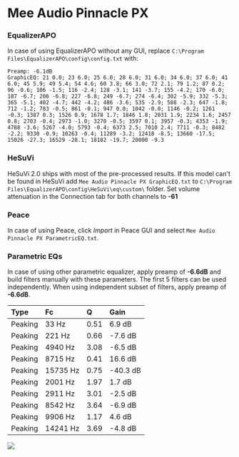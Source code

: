 # Mee Audio Pinnacle PX

### EqualizerAPO
In case of using EqualizerAPO without any GUI, replace `C:\Program Files\EqualizerAPO\config\config.txt`
with:
```
Preamp: -6.1dB
GraphicEQ: 21 0.0; 23 6.0; 25 6.0; 28 6.0; 31 6.0; 34 6.0; 37 6.0; 41 6.0; 45 5.9; 49 5.4; 54 4.6; 60 3.8; 66 3.0; 72 2.1; 79 1.2; 87 0.2; 96 -0.6; 106 -1.5; 116 -2.4; 128 -3.1; 141 -3.7; 155 -4.2; 170 -6.0; 187 -6.7; 206 -6.8; 227 -6.8; 249 -6.7; 274 -6.4; 302 -5.9; 332 -5.3; 365 -5.1; 402 -4.7; 442 -4.2; 486 -3.6; 535 -2.9; 588 -2.3; 647 -1.8; 712 -1.2; 783 -0.5; 861 -0.1; 947 0.0; 1042 -0.0; 1146 -0.2; 1261 -0.3; 1387 0.3; 1526 0.9; 1678 1.7; 1846 1.8; 2031 1.9; 2234 1.6; 2457 0.8; 2703 -0.4; 2973 -1.0; 3270 -0.5; 3597 0.1; 3957 -0.3; 4353 -1.9; 4788 -3.6; 5267 -4.0; 5793 -0.4; 6373 2.5; 7010 2.4; 7711 -0.3; 8482 -2.2; 9330 -0.9; 10263 -0.4; 11289 -3.2; 12418 -8.5; 13660 -17.5; 15026 -27.3; 16529 -28.1; 18182 -19.7; 20000 -9.3
```

### HeSuVi
HeSuVi 2.0 ships with most of the pre-processed results. If this model can't be found in HeSuVi add
`Mee Audio Pinnacle PX GraphicEQ.txt` to `C:\Program Files\EqualizerAPO\config\HeSuVi\eq\custom\` folder.
Set volume attenuation in the Connection tab for both channels to **-61**

### Peace
In case of using Peace, click *Import* in Peace GUI and select `Mee Audio Pinnacle PX ParametricEQ.txt`.

### Parametric EQs
In case of using other parametric equalizer, apply preamp of **-6.6dB** and build filters manually
with these parameters. The first 5 filters can be used independently.
When using independent subset of filters, apply preamp of **-6.6dB**.

| Type    | Fc       |    Q | Gain     |
|:--------|:---------|:-----|:---------|
| Peaking | 33 Hz    | 0.51 | 6.9 dB   |
| Peaking | 221 Hz   | 0.66 | -7.6 dB  |
| Peaking | 4940 Hz  | 3.08 | -6.5 dB  |
| Peaking | 8715 Hz  | 0.41 | 16.6 dB  |
| Peaking | 15735 Hz | 0.75 | -40.3 dB |
| Peaking | 2001 Hz  | 1.97 | 1.7 dB   |
| Peaking | 2911 Hz  | 3.01 | -2.5 dB  |
| Peaking | 8542 Hz  | 3.64 | -6.9 dB  |
| Peaking | 9906 Hz  | 1.17 | 4.6 dB   |
| Peaking | 14241 Hz | 3.69 | -4.8 dB  |

![](https://raw.githubusercontent.com/jaakkopasanen/AutoEq/master/results/oratory1990/harman_in-ear_2017-1/Mee%20Audio%20Pinnacle%20PX/Mee%20Audio%20Pinnacle%20PX.png)
